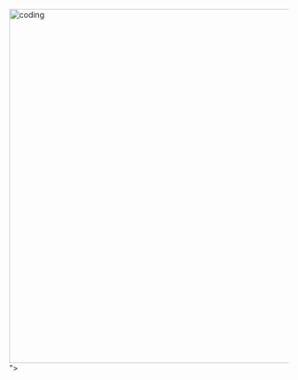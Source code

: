 <img  alt = "coding" width = "1280" height = "640" src ="https://camo.githubusercontent.com/7c3c5b32b371983a9399c7043521bdb55e088866eab4ad5b37e6475a45b9e5ab/68747470733a2f2f6769746875622e626c6f672f77702d636f6e74656e742f75706c6f6164732f323032302f31302f6d756d6d79746f6361742e6769663f726573697a653d31323030253243363330">">
